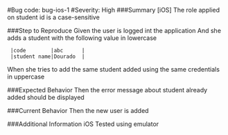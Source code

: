 #Bug code: bug-ios-1
#Severity: High
###Summary
[iOS] The role applied on student id is a case-sensitive

###Step to Reproduce
Given the user is logged int the application
And she adds a student with the following value in lowercase
```
 |code        |abc      |
 |student name|Dourado  |
```
When she tries to add the same student added using the same credentials in uppercase 

###Expected Behavior
Then the error message about student already added should be displayed 

###Current Behavior
Then the new user is added

###Additional Information
iOS
Tested using emulator
